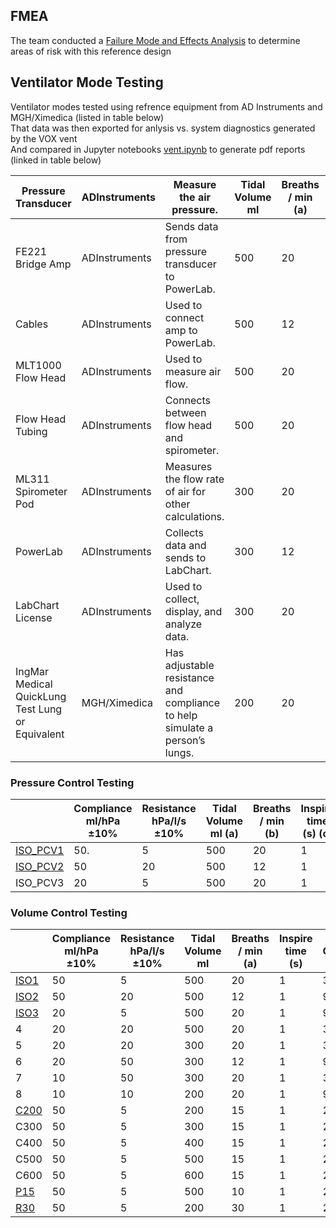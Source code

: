 ## FMEA

The team conducted a [Failure Mode and Effects Analysis](https://github.com/cionicwear/vent/blob/master/analysis/VOX_FMEA.xlsx) to determine areas of risk with this reference design


## Ventilator Mode Testing

Ventilator modes  tested using refrence equipment from AD Instruments and MGH/Ximedica (listed in table below)  
That data was then exported for anlysis vs. system diagnostics generated by the VOX vent  
And compared in Jupyter notebooks [vent.ipynb](analysis/vent.ipynb) to generate pdf reports (linked in table below)

|   Pressure Transducer                                |   ADInstruments   |   Measure the air pressure.                                                     | Tidal Volume ml | Breaths / min (a) | Inspire time (s) | O2 | BAP (PEEP) | I:E |
|------------------------------------------------------|-------------------|---------------------------------------------------------------------------------|-----------------|-------------------|------------------|----|------------|-----|
|   FE221 Bridge Amp                                   |   ADInstruments   |   Sends data from pressure transducer to PowerLab.                              | 500             | 20                | 1                | 30 | 5          | 1:2 |
|   Cables                                             |   ADInstruments   |   Used to connect amp to PowerLab.                                              | 500             | 12                | 1                | 90 | 10         | 1:4 |
|   MLT1000 Flow Head                                  |   ADInstruments   |   Used to measure air flow.                                                     | 500             | 20                | 1                | 90 | 5          | 1:2 |
|   Flow Head Tubing                                   |   ADInstruments   |   Connects between flow head and spirometer.                                    | 500             | 20                | 1                | 30 | 10         |     |
|   ML311 Spirometer Pod                               |   ADInstruments   |   Measures the flow rate of air for other calculations.                         | 300             | 20                | 1                | 30 | 5          |     |
|   PowerLab                                           |   ADInstruments   |   Collects data and sends to LabChart.                                          | 300             | 12                | 1                | 90 | 10         | 1:3 |
|   LabChart License                                   |   ADInstruments   |   Used to collect, display, and analyze data.                                   | 300             | 20                | 1                | 30 | 10         |     |
|   IngMar Medical QuickLung Test Lung or Equivalent   |   MGH/Ximedica    |   Has adjustable resistance and compliance to help simulate a person’s lungs.   | 200             | 20                | 1                | 90 | 5          |     |

### Pressure Control Testing


|   | Compliance ml/hPa ±10%                                                       | Resistance  hPa/l/s ±10% | Tidal Volume ml (a) | Breaths / min (b) | Inspire time (s) (c) | O2 | BAP (PEEP) | Δ insp pressure (d) |
|---|------------------------------------------------------------------------------|--------------------------|---------------------|-------------------|----------------------|----|------------|---------------------|
| [ISO_PCV1](ISO_PCV1.pdf) | 50.                                                            | 5                        | 500                 | 20                | 1                    | 30 | 5          | 10                  |
| [ISO_PCV2](ISO_PCV2.pdf) | 50                                                                           | 20                       | 500                 | 12                | 1                    | 90 | 10         | 15                  |                                     |
| ISO_PCV3 | 20                                                                           | 5                        | 500                 | 20                | 1                    | 90 | 5          | 25                  |


### Volume Control Testing

|      | Compliance ml/hPa ±10% | Resistance  hPa/l/s ±10% | Tidal Volume ml | Breaths / min (a) | Inspire time (s) | O2 | BAP (PEEP) | I:E |
|------|------------------------|--------------------------|-----------------|-------------------|------------------|----|------------|-----|
| [ISO1](ISO1.pdf)    | 50                     | 5                        | 500             | 20                | 1                | 30 | 5          | 1:2 |
| [ISO2](ISO2.pdf)   | 50                     | 20                       | 500             | 12                | 1                | 90 | 10         | 1:4 |
| [ISO3](ISO3.pdf)   | 20                     | 5                        | 500             | 20                | 1                | 90 | 5          | 1:2 |
| 4    | 20                     | 20                       | 500             | 20                | 1                | 30 | 10         |     |
| 5    | 20                     | 20                       | 300             | 20                | 1                | 30 | 5          |     |
| 6    | 20                     | 50                       | 300             | 12                | 1                | 90 | 10         | 1:3 |
| 7    | 10                     | 50                       | 300             | 20                | 1                | 30 | 10         |     |
| 8    | 10                     | 10                       | 200             | 20                | 1                | 90 | 5          |     |
| [C200](C200.pdf)  | 50                     | 5                        | 200             | 15                | 1                | 20 | 5          | 1:3 |
| C300 | 50                     | 5                        | 300             | 15                | 1                | 20 | 5          | 1:3 |
| C400 | 50                     | 5                        | 400             | 15                | 1                | 20 | 5          | 1:3 |
| C500 | 50                     | 5                        | 500             | 15                | 1                | 20 | 5          | 1:3 |
| C600 | 50                     | 5                        | 600             | 15                | 1                | 20 | 5          | 1:3 |
| [P15](P15.pdf)  | 50                     | 5                        | 500             | 10                | 1                | 20 | 15         | 1:5 |
| [R30](R30.pdf)  | 50                     | 5                        | 200             | 30                | 1                | 20 | 5          | 1:1 |


